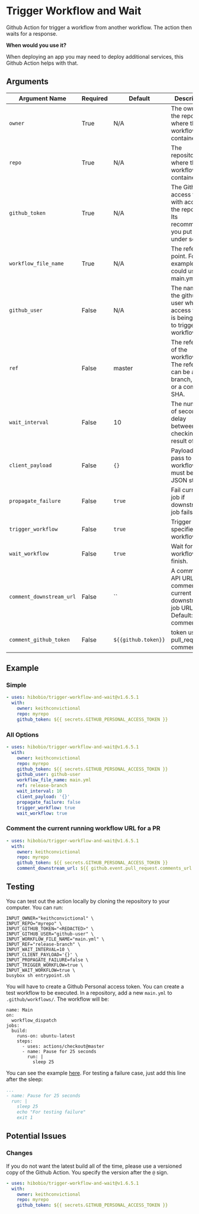 # Trigger Workflow and Wait

Github Action for trigger a workflow from another workflow. The action then waits for a response.

**When would you use it?**

When deploying an app you may need to deploy additional services, this Github Action helps with that.


## Arguments

| Argument Name            | Required   | Default             | Description           |
| ---------------------    | ---------- |---------------------| --------------------- |
| `owner`                  | True       | N/A                 | The owner of the repository where the workflow is contained. |
| `repo`                   | True       | N/A                 | The repository where the workflow is contained. |
| `github_token`           | True       | N/A                 | The Github access token with access to the repository. Its recommended you put it under secrets. |
| `workflow_file_name`     | True       | N/A                 | The reference point. For example, you could use main.yml. |
| `github_user`            | False      | N/A                 | The name of the github user whose access token is being used to trigger the workflow. |
| `ref`                    | False      | master              | The reference of the workflow run. The reference can be a branch, tag, or a commit SHA. |
| `wait_interval`          | False      | 10                  | The number of seconds delay between checking for result of run. |
| `client_payload`         | False      | `{}`                | Payload to pass to the workflow, must be a JSON string |
| `propagate_failure`      | False      | `true`              | Fail current job if downstream job fails. |
| `trigger_workflow`       | False      | `true`              | Trigger the specified workflow. |
| `wait_workflow`          | False      | `true`              | Wait for workflow to finish. |
| `comment_downstream_url` | False      | ``                  | A comments API URL to comment the current downstream job URL to. Default: no comment |
| `comment_github_token`   | False      | `${{github.token}}` | token used for pull_request comments |


## Example

### Simple

```yaml
- uses: hibobio/trigger-workflow-and-wait@v1.6.5.1
  with:
    owner: keithconvictional
    repo: myrepo
    github_token: ${{ secrets.GITHUB_PERSONAL_ACCESS_TOKEN }}
```

### All Options

```yaml
- uses: hibobio/trigger-workflow-and-wait@v1.6.5.1
  with:
    owner: keithconvictional
    repo: myrepo
    github_token: ${{ secrets.GITHUB_PERSONAL_ACCESS_TOKEN }}
    github_user: github-user
    workflow_file_name: main.yml
    ref: release-branch
    wait_interval: 10
    client_payload: '{}'
    propagate_failure: false
    trigger_workflow: true
    wait_workflow: true
```

### Comment the current running workflow URL for a PR

```yaml
- uses: hibobio/trigger-workflow-and-wait@v1.6.5.1
  with:
    owner: keithconvictional
    repo: myrepo
    github_token: ${{ secrets.GITHUB_PERSONAL_ACCESS_TOKEN }}
    comment_downstream_url: ${{ github.event.pull_request.comments_url }}
```

## Testing

You can test out the action locally by cloning the repository to your computer. You can run:

```shell
INPUT_OWNER="keithconvictional" \
INPUT_REPO="myrepo" \
INPUT_GITHUB_TOKEN="<REDACTED>" \
INPUT_GITHUB_USER="github-user" \
INPUT_WORKFLOW_FILE_NAME="main.yml" \
INPUT_REF="release-branch" \
INPUT_WAIT_INTERVAL=10 \
INPUT_CLIENT_PAYLOAD='{}' \
INPUT_PROPAGATE_FAILURE=false \
INPUT_TRIGGER_WORKFLOW=true \
INPUT_WAIT_WORKFLOW=true \
busybox sh entrypoint.sh
```

You will have to create a Github Personal access token. You can create a test workflow to be executed. In a repository, add a new `main.yml` to `.github/workflows/`. The workflow will be:

```shell
name: Main
on:
  workflow_dispatch
jobs:
  build:
    runs-on: ubuntu-latest
    steps:
      - uses: actions/checkout@master
      - name: Pause for 25 seconds
        run: |
          sleep 25
```

You can see the example [here](https://github.com/keithconvictional/trigger-workflow-and-wait-example-repo1/blob/master/.github/workflows/main.yml). For testing a failure case, just add this line after the sleep:

```yaml
...
- name: Pause for 25 seconds
  run: |
    sleep 25
    echo "For testing failure"
    exit 1
```

## Potential Issues

### Changes

If you do not want the latest build all of the time, please use a versioned copy of the Github Action. You specify the version after the `@` sign.

```yaml
- uses: hibobio/trigger-workflow-and-wait@v1.6.5.1
  with:
    owner: keithconvictional
    repo: myrepo
    github_token: ${{ secrets.GITHUB_PERSONAL_ACCESS_TOKEN }}
```
